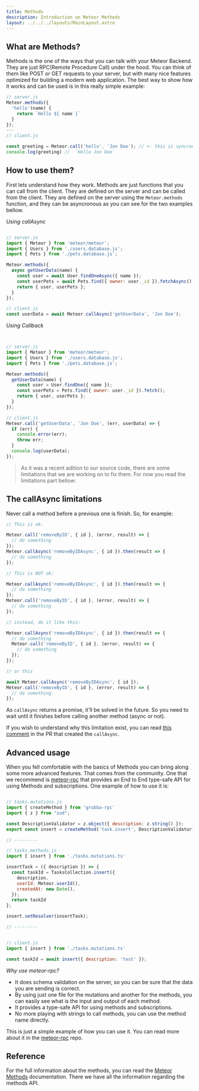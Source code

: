 ```yaml
---
title: Methods
description: Introduction on Meteor Methods
layout: ../../../layouts/MainLayout.astro
---
```


## What are Methods?

Methods is the one of the ways that you can talk with your Meteor Backend. They are just RPC(Remote Procedure Call)
under the hood.
You can think of them like POST or GET requests to your server, but with many nice features optimized for building a
modern web
application.
The best way to show how it works and can be used is in this really simple example:

```js
// server.js
Meteor.methods({
  'hello'(name) {
    return `Hello ${ name }`
  }
});
---
// client.js

const greeting = Meteor.call('hello', 'Jon Doe'); // <- this is syncronous
console.log(greeting) //  `Hello Jon Doe`
```

## How to use them?

First lets understand how they work. Methods are just functions that you can call from the client.
They are defined on the server and can be called from the client.
They are defined on the server using the `Meteor.methods` function,
and they can be asyncronous as you can see for the two examples bellow.

_Using callAsync_

```js

// server.js
import { Meteor } from 'meteor/meteor';
import { Users } from './users.database.js';
import { Pets } from './pets.database.js';

Meteor.methods({
  async getUserData(name) {
    const user = await User.findOneAsync({ name });
    const userPets = await Pets.find({ owner: user._id }).fetchAsync();
    return { user, userPets };
  }
});

// client.js
const userData = await Meteor.callAsync('getUserData', 'Jon Doe');
```

_Using Callback_

```js


// server.js
import { Meteor } from 'meteor/meteor';
import { Users } from './users.database.js';
import { Pets } from './pets.database.js';

Meteor.methods({
  getUserData(name) {
    const user = User.findOne({ name });
    const userPets = Pets.find({ owner: user._id }).fetch();
    return { user, userPets };
  }
});

// client.js
Meteor.call('getUserData', 'Jon Doe', (err, userData) => {
  if (err) {
    console.error(err);
    throw err;
  }
  console.log(userData);
});

```

> As it was a recent adition to our source code,
> there are some limitations that we are working on to fix them. For now
> you read the limitations part bellow:

## The callAsync limitations

Never call a method before a previous one is finish. So, for example:

```js
// This is ok:

Meteor.call('removeByID', { id }, (error, result) => {
  // do something
});
Meteor.callAsync('removeByIDAsync', { id }).then(result => {
  // do something
});

// This is NOT ok:

Meteor.callAsync('removeByIDAsync', { id }).then(result => {
  // do something
});
Meteor.call('removeByID', { id }, (error, result) => {
  // do something
});

// instead, do it like this:

Meteor.callAsync('removeByIDAsync', { id }).then(result => {
  // do something
  Meteor.call('removeByID', { id }, (error, result) => {
    // do something
  });
});

// or this

await Meteor.callAsync('removeByIDAsync', { id });
Meteor.call('removeByID', { id }, (error, result) => {
  // do something
});

```

As `callAsync` returns a promise, it'll be solved in the future. So you need to wait until it finishes before calling
another method (async or not).

If you wish to understand why this limitation exist, you can
read [this comment](https://github.com/meteor/meteor/pull/12196#issue-1386273927) in the PR that created
the `callAsync`.

## Advanced usage

When you fell comfortable with the basics of Methods you can bring along some more advanced features.
That comes from the community. One that we recommend is [meteor-rpc](https://github.com/Grubba27/meteor-rpc) that
provides an End to End type-safe API for using Methods and subscriptions. One example of how to use it is:

```js

// tasks.mutations.js
import { createMethod } from 'grubba-rpc'
import { z } from "zod";

const DescriptionValidator = z.object({ description: z.string() });
export const insert = createMethod('task.insert', DescriptionValidator).expect(z.string());

// ---------

// tasks.methods.js
import { insert } from './tasks.mutations.ts'

insertTask = ({ description }) => {
  const taskId = TasksCollection.insert({
    description,
    userId: Meteor.userId(),
    createdAt: new Date(),
  });
  return taskId
};

insert.setResolver(insertTask);

// ---------


// client.js
import { insert } from './tasks.mutations.ts'

const taskId = await insert({ description: 'test' });

```

_Why use meteor-rpc?_

- It does schema validation on the server, so you can be sure that the data you are sending is correct.
- By using just one file for the mutations and another for the methods, you can easily see what is the input and
  output of each method.
- It provides a type-safe API for using methods and subscriptions.
- No more playing with strings to call methods, you can use the method name directly.

This is just a simple example of how you can use it. You can read more about it in
the [meteor-rpc](https://github.com/Grubba27/meteor-rpc) repo.

## Reference

For the full information about the methods, you can read the
[Meteor Methods](https://docs.meteor.com/api/methods.html) documentation.
There we have all the information regarding the methods API.
